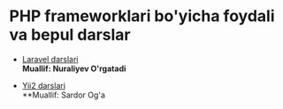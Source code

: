 # PHP frameworklari bo'yicha foydali va bepul darslar

 - [Laravel darslari](https://www.youtube.com/watch?v=QVqHM-FgHFU&list=PLlvUmyq_t3vxWAppYSeDqsArW5vMIUIb2)<br/>
 **Muallif: Nuraliyev O'rgatadi**

 - [Yii2 darslari](https://www.youtube.com/watch?v=p8V0l41qZIo&list=PLRmmpKJlg3SiuOQwY1wRgyLERvtOko9qm)<br/>
 **Muallif: Sardor Og'a
